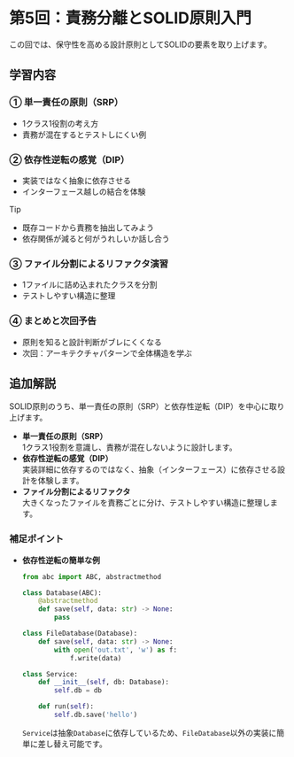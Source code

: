 # 第5回：責務分離とSOLID原則入門

この回では、保守性を高める設計原則としてSOLIDの要素を取り上げます。

## 学習内容

### ① 単一責任の原則（SRP）

- 1クラス1役割の考え方
- 責務が混在するとテストしにくい例

### ② 依存性逆転の感覚（DIP）

- 実装ではなく抽象に依存させる
- インターフェース越しの結合を体験

> [!TIP]
>
> - 既存コードから責務を抽出してみよう
> - 依存関係が減ると何がうれしいか話し合う

### ③ ファイル分割によるリファクタ演習

- 1ファイルに詰め込まれたクラスを分割
- テストしやすい構造に整理

### ④ まとめと次回予告

- 原則を知ると設計判断がブレにくくなる
- 次回：アーキテクチャパターンで全体構造を学ぶ

## 追加解説

SOLID原則のうち、単一責任の原則（SRP）と依存性逆転（DIP）を中心に取り上げます。

- **単一責任の原則（SRP）**  
  1クラス1役割を意識し、責務が混在しないように設計します。
- **依存性逆転の感覚（DIP）**  
  実装詳細に依存するのではなく、抽象（インターフェース）に依存させる設計を体験します。
- **ファイル分割によるリファクタ**  
  大きくなったファイルを責務ごとに分け、テストしやすい構造に整理します。

### 補足ポイント
- **依存性逆転の簡単な例**
  ```python
  from abc import ABC, abstractmethod

  class Database(ABC):
      @abstractmethod
      def save(self, data: str) -> None:
          pass

  class FileDatabase(Database):
      def save(self, data: str) -> None:
          with open('out.txt', 'w') as f:
              f.write(data)

  class Service:
      def __init__(self, db: Database):
          self.db = db

      def run(self):
          self.db.save('hello')
  ```
  `Service`は抽象`Database`に依存しているため、`FileDatabase`以外の実装に簡単に差し替え可能です。
